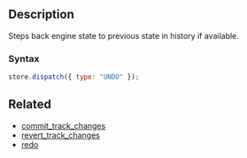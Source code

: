 ## Description

Steps back engine state to previous state in history if available.

### Syntax

```javascript
store.dispatch({ type: "UNDO" });
```

## Related

- [commit_track_changes](./commit_track_changes.md)
- [revert_track_changes](./revert_track_changes.md)
- [redo](./redo.md)
